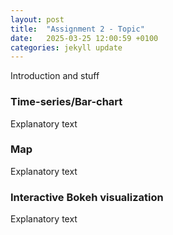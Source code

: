 ```yaml
---
layout: post
title:  "Assignment 2 - Topic"
date:   2025-03-25 12:00:59 +0100
categories: jekyll update
---
```

Introduction and stuff

### Time-series/Bar-chart
Explanatory text

### Map
Explanatory text

### Interactive Bokeh visualization
Explanatory text